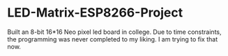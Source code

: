 # LED-Matrix-ESP8266-Project
Built an 8-bit 16*16 Neo pixel led board in college. Due to time constraints, the programming was never completed to my liking. I am trying to fix that now.
